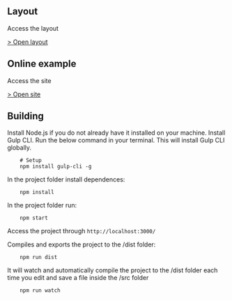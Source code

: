 ## Layout

Access the layout

[> Open layout](https://www.figma.com/file/yAiZoF6ax5CpP8xE8Mujn6/Anhembi---Vers%C3%A3o-Desktop?node-id=1258%3A7595)

## Online example

Access the site

[> Open site](bloco-cursos.surge.sh)

## Building

Install Node.js if you do not already have it installed on your machine.
Install Gulp CLI. Run the below command in your terminal. This will install Gulp CLI globally.

```
	# Setup
	npm install gulp-cli -g
```

In the project folder install dependences:

```
	npm install
```

In the project folder run:

```
	npm start
```

Access the project through `http://localhost:3000/`

Compiles and exports the project to the /dist folder:

```
	npm run dist
```

It will watch and automatically compile the project to the /dist folder each time you edit and save a file inside the /src folder

```
	npm run watch
```
